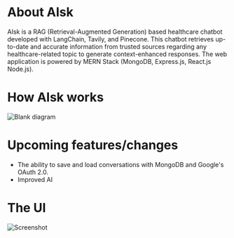 # About AIsk

AIsk is a RAG (Retrieval-Augmented Generation) based healthcare chatbot developed with LangChain, Tavily, and Pinecone. This chatbot retrieves up-to-date and accurate information from trusted sources regarding any healthcare-related topic to generate context-enhanced responses. The web application is powered by MERN Stack (MongoDB, Express.js, React.js Node.js).

# How AIsk works
![Blank diagram](https://github.com/user-attachments/assets/928a26aa-be6f-49b5-aee4-9c282cefef3c)

# Upcoming features/changes
- The ability to save and load conversations with MongoDB and Google's OAuth 2.0.
- Improved AI

# The UI
![Screenshot](https://github.com/user-attachments/assets/9461b0e1-ae87-4a97-b285-b4929c8a648e)
